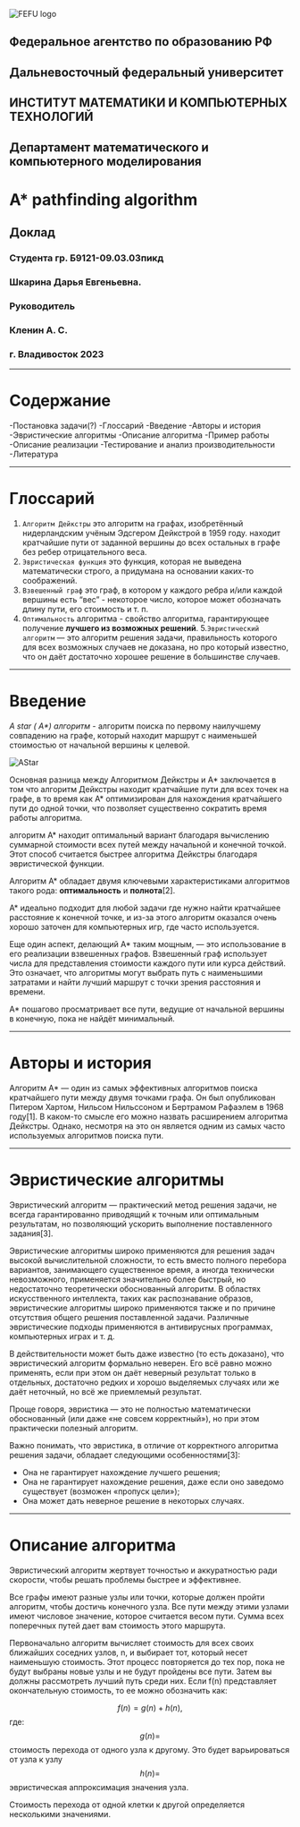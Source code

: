 ![FEFU logo](https://user-images.githubusercontent.com/98378287/218238526-76472004-13bf-41c4-b203-9b1503e71812.png)
## Федеральное агентство по образованию РФ
## Дальневосточный федеральный университет
## ИНСТИТУТ МАТЕМАТИКИ И КОМПЬЮТЕРНЫХ ТЕХНОЛОГИЙ
## Департамент математического и компьютерного моделирования
# A* pathfinding algorithm
## Доклад
### Студента гр. Б9121-09.03.03пикд
### Шкарина Дарья Евгеньевна.
### Руководитель
### Кленин А. С.
### г. Владивосток 2023

____

# Cодержание <a name="Cодержание"></a>

-Постановка задачи(?)
-Глоссарий
-Введение
-Авторы и история
-Эвристические алгоритмы
-Описание алгоритма
-Пример работы
-Описание реализации
-Тестирование и анализ производительности
-Литература

____


# Глоссарий

1. `Алгоритм Дейкстры` это алгоритм на графах, изобретённый нидерландским учёным Эдсгером Дейкстрой в 1959 году. находит кратчайшие пути от заданной вершины  до всех остальных в графе без ребер отрицательного веса. 
2. `Эвристическая функция` это функция, которая не выведена математически строго, а придумана на основании каких-то соображений.
3. `Взвешенный граф` это граф, в котором у каждого ребра и/или каждой вершины есть “вес” - некоторое число, которое может обозначать длину пути, его стоимость и т. п.
4. `Оптимальность` алгоритма -  свойство алгоритма, гарантирующее получение **лучшего из возможных решений**.
5.`Эвристический алгоритм` — это алгоритм решения задачи, правильность которого для всех возможных случаев не доказана, но про который известно, что он даёт достаточно хорошее решение в большинстве случаев.

____


# Введение

 _A star ( A*) алгоритм_ -  алгоритм поиска по первому наилучшему совпадению на графе, который находит маршрут с наименьшей стоимостью от начальной вершины к целевой.

![AStar](https://user-images.githubusercontent.com/98378287/206121400-d5dc0ce7-b0b8-49c0-b222-14683123e79f.gif)

 
Основная разница между Алгоритмом Дейкстры и A* заключается в том что алгоритм Дейкстры находит кратчайшие пути для всех точек на графе, в то время как А* оптимизирован для нахождения кратчайшего пути до одной точки, что позволяет существенно сократить время работы алгоритма.

алгоритм А* находит оптимальный вариант благодаря вычислению суммарной стоимости всех путей между начальной и конечной точкой. Этот способ считается быстрее алгоритма Дейкстры благодаря эвристической функции.

Алгоритм А* обладает двумя ключевыми характеристиками алгоритмов такого рода: **оптимальность** и **полнота**[2].

А* идеально подходит для любой задачи где нужно найти кратчайшее расстояние к конечной точке, и из-за этого алгоритм оказался очень хорошо заточен для компьютерных игр, где часто используется.

Еще один аспект, делающий A* таким мощным, — это использование в его реализации взвешенных графов. Взвешенный граф использует числа для представления стоимости каждого пути или курса действий. Это означает, что алгоритмы могут выбрать путь с наименьшими затратами и найти лучший маршрут с точки зрения расстояния и времени.

A* пошагово просматривает все пути, ведущие от начальной вершины в конечную, пока не найдёт минимальный.
____

# Авторы и история

Алгоритм А* — один из самых эффективных алгоритмов поиска кратчайшего пути между двумя точками графа. Он был опубликован Питером Хартом, Нильсом Нильссоном и Бертрамом Рафаэлем в 1968 году[1]. В каком-то смысле его можно назвать расширением алгоритма Дейкстры. Однако, несмотря на это он является одним из самых часто используемых алгоритмов поиска пути.

____

# Эвристические алгоритмы

Эвристический алгоритм — практический метод решения задачи, не всегда гарантированно приводящий к точным или оптимальным результатам, но позволяющий ускорить выполнение поставленного задания[3].

Эвристические алгоритмы широко применяются для решения задач высокой вычислительной сложности, то есть вместо полного перебора вариантов, занимающего существенное время, а иногда технически невозможного, применяется значительно более быстрый, но недостаточно теоретически обоснованный алгоритм. В областях искусственного интеллекта, таких как распознавание образов, эвристические алгоритмы широко применяются также и по причине отсутствия общего решения поставленной задачи. Различные эвристические подходы применяются в антивирусных программах, компьютерных играх и т. д.

 В действительности может быть даже известно (то есть доказано), что эвристический алгоритм формально неверен. Его всё равно можно применять, если при этом он даёт неверный результат только в отдельных, достаточно редких и хорошо выделяемых случаях или же даёт неточный, но всё же приемлемый результат.

Проще говоря, эвристика — это не полностью математически обоснованный (или даже «не совсем корректный»), но при этом практически полезный алгоритм.

Важно понимать, что эвристика, в отличие от корректного алгоритма решения задачи, обладает следующими особенностями[3]:

- Она не гарантирует нахождение лучшего решения;
- Она не гарантирует нахождение решения, даже если оно заведомо существует (возможен «пропуск цели»);
- Она может дать неверное решение в некоторых случаях.
____

# Описание алгоритма

Эвристический алгоритм жертвует точностью и аккуратностью ради скорости, чтобы решать проблемы быстрее и эффективнее.

Все графы имеют разные узлы или точки, которые должен пройти алгоритм, чтобы достичь конечного узла. Все пути между этими узлами имеют числовое значение, которое считается весом пути. Сумма всех поперечных путей дает вам стоимость этого маршрута.

Первоначально алгоритм вычисляет стоимость для всех своих ближайших соседних узлов, n, и выбирает тот, который несет наименьшую стоимость. Этот процесс повторяется до тех пор, пока не будут выбраны новые узлы и не будут пройдены все пути. Затем вы должны рассмотреть лучший путь среди них. Если f(n) представляет окончательную стоимость, то ее можно обозначить как:

$$f(n) = g(n) + h(n),$$ где: $$g(n) =$$ стоимость перехода от одного узла к другому. Это будет варьироваться от узла к узлу $$h(n) =$$ эвристическая аппроксимация значения узла. 


Стоимость перехода от одной клетки к другой определяется несколькими значениями. 
